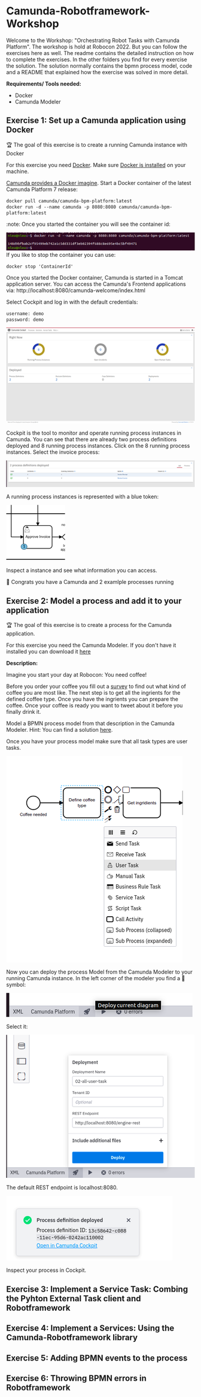 # Camunda-Robotframework-Workshop

Welcome to the Workshop: "Orchestrating Robot Tasks with Camunda Platform". The workshop is hold at Robocon 2022. But you can follow the exercises here as well. The readme contains the detailed instruction on how to complete the exercises. In the other folders you find for every exercise the solution. The solution normally contains the bpmn process model, code and a README that explained how the exercise was solved in more detail. 

**Requirements/ Tools needed:**

- Docker
- Camunda Modeler

## Exercise 1: Set up a Camunda application using Docker
:trophy: The goal of this exercise is to create a running Camunda instance with Docker

For this exercise you need [Docker](https://www.docker.com/). Make sure [Docker is installed](https://docs.docker.com/get-docker/) on your machine. 

[Camunda provides a Docker imagine](https://github.com/camunda/docker-camunda-bpm-platform#camunda-platform-docker-images). Start a Docker container of the latest Camunda Platform 7 release:

```
docker pull camunda/camunda-bpm-platform:latest
docker run -d --name camunda -p 8080:8080 camunda/camunda-bpm-platform:latest
```

:note: Once you started the container you will see the container id:

![Screenshot Terminal](img/04-Terminal.png)
 If you like to stop the container you can use: 

```
docker stop 'ContainerId'
```

Once you started the Docker container, Camunda is started in a Tomcat application server. You can access the Camunda's Frontend applications via: http://localhost:8080/camunda-welcome/index.html

Select Cockpit and log in with the default credentials: 
```
username: demo
password: demo
```
![Screenshot Cockpit](img/01-Cockpit.png)

Cockpit is the tool to monitor and operate running process instances in Camunda. You can see that there are already two process definitions deployed and 8 running process instances. Click on the 8 running process instances. Select the invoice process: 

![Screenshot Process definitions](img/02-Process-Definitions.png)

A running process instances is represented with a blue token: 

![Running instance](img/03-Running-Process-Instance.png)

Inspect a instance and see what information you can access. 

:tada: Congrats you have a Camunda and 2 examIple processes running


## Exercise 2: Model a process and add it to your application

:trophy: The goal of this exercise is to create a process for the Camunda application. 

For this exercise you need the Camunda Modeler. If you don't have it installed you can download it [here](https://camunda.com/download/modeler/)

**Description:**

Imagine you start your day at Robocon: You need coffee! 

Before you order your coffee you fill out a [survey](https://www.buzzfeed.com/rileyroach/which-coffee-are-you-572dyo73ow) to find out what kind of coffee you are most like. The next step is to get all the ingrients for the defined coffee type. Once you have the ingrients you can prepare the coffee. Once your coffee is ready you want to tweet about it before you finally drink it. 

Model a BPMN process model from that description in the Camunda Modeler. Hint: You can find a solution [here](Solutions/02).

Once you have your process model make sure that all task types are user tasks. 

![User Tasks](img/05-UserTasks.png)

Now you can deploy the process Model from the Camunda Modeler to your running Camunda instance. In the left corner of the modeler you find a :rocket: symbol:

![Deploy from Modeler Step 1](img/06-Deploy-Button.png)

Select it: 

![Deploy from Modeler Step 2](img/07.Deploy.png)

The default REST endpoint is localhost:8080.

![Sucessfull deployed](img/08-Deploy-successful.png)

Inspect your process in Cockpit. 



## Exercise 3: Implement a Service Task: Combing the Pyhton External Task client and Robotframework

## Exercise 4: Implement a Services: Using the Camunda-Robotframework library

## Exercise 5: Adding BPMN events to the process

## Exercise 6: Throwing BPMN errors in Robotframework
